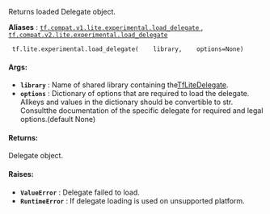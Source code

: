 Returns loaded Delegate object.

**Aliases** : [ `tf.compat.v1.lite.experimental.load_delegate` ](/api_docs/python/tf/lite/experimental/load_delegate), [ `tf.compat.v2.lite.experimental.load_delegate` ](/api_docs/python/tf/lite/experimental/load_delegate)

```
 tf.lite.experimental.load_delegate(    library,    options=None) 
```

#### Args:
- **`library`** : Name of shared library containing the[TfLiteDelegate](https://tensorflow.google.cn/lite/performance/delegates).
- **`options`** : Dictionary of options that are required to load the delegate. Allkeys and values in the dictionary should be convertible to str. Consultthe documentation of the specific delegate for required and legal options.(default None)


#### Returns:
Delegate object.

#### Raises:
- **`ValueError`** : Delegate failed to load.
- **`RuntimeError`** : If delegate loading is used on unsupported platform.
